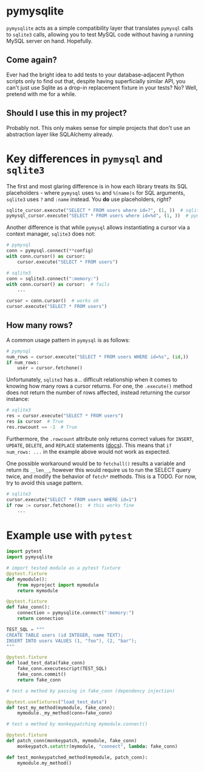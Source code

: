 # pymysqlite

`pymysqlite` acts as a simple compatibility layer that translates `pymysql` calls to `sqlite3` calls, allowing you to test MySQL code without having a running MySQL server on hand. Hopefully.

## Come again?

Ever had the bright idea to add tests to your database-adjacent Python scripts only to find out that, despite having superficially similar API, you can't just use Sqlite as a drop-in replacement fixture in your tests? No? Well, pretend with me for a while.

## Should I use this in my project?

Probably not. This only makes sense for simple projects that don't use an abstraction layer like SQLAlchemy already.

# Key differences in `pymysql` and `sqlite3`

The first and most glaring difference is in how each library treats its SQL placeholders - where `pymysql` uses `%s` and `%(name)s` for SQL arguments, `sqlite3` uses `?` and `:name` instead. You **do** use placeholders, _right?_

```python
sqlite_cursor.execute("SELECT * FROM users where id=?", (1, ))  # sqlite3
pymysql_cursor.execute("SELECT * FROM users where id=%d", (1, ))  # pymysql
```

Another difference is that while `pymysql` allows instantiating a cursor via a context manager, `sqlite3` does not:
```python
# pymysql
conn = pymysql.connect(**config)
with conn.cursor() as cursor:
    cursor.execute("SELECT * FROM users")

# sqlite3
conn = sqlite3.connect(":memory:")
with conn.cursor() as cursor:  # fails
    ...

cursor = conn.cursor()  # works ok
cursor.execute("SELECT * FROM users")
```

How many rows?
--------------
A common usage pattern in `pymysql` is as follows:

```python
# pymysql
num_rows = cursor.execute("SELECT * FROM users WHERE id=%s", (id,))
if num_rows:
    user = cursor.fetchone()
```
Unfortunately, `sqlite3` has a... difficult relationship when it comes to knowing how many rows a cursor returns. For one, the `.execute()` method does not return the number of rows affected, instead returning the cursor instance:

```python
# sqlite3
res = cursor.execute("SELECT * FROM users")
res is cursor  # True
res.rowcount == -1  # True
```
Furthermore, the `.rowcount` attribute only returns correct values for `INSERT`, `UPDATE`, `DELETE`, and `REPLACE` statements ([docs](https://docs.python.org/3/library/sqlite3.html#sqlite3.Cursor.rowcount)). This means that `if num_rows: ...` in the example above would not work as expected.

One possible workaround would be to `fetchall()` results a variable and return its `__len__`, however this would require us to run the SELECT query twice, and modify the behavior of `fetch*` methods. This is a TODO. For now, try to avoid this usage pattern.

```python
# sqlite3
cursor.execute("SELECT * FROM users WHERE id=1")
if row := cursor.fetchone():  # this works fine
    ...
```

# Example use with `pytest`

```python
import pytest
import pymysqlite

# import tested module as a pytest fixture
@pytest.fixture
def mymodule():
    from myproject import mymodule
    return mymodule

@pytest.fixture
def fake_conn():
    connection = pymysqlite.connect(":memory:")
    return connection

TEST_SQL = """
CREATE TABLE users (id INTEGER, name TEXT);
INSERT INTO users VALUES (1, "foo"), (2, "bar");
"""

@pytest.fixture
def load_test_data(fake_conn)
    fake_conn.executescript(TEST_SQL)
    fake_conn.commit()
    return fake_conn

# test a method by passing in fake_conn (dependency injection)

@pytest.usefixtures("load_test_data")
def test_my_method(mymodule, fake_conn):
    mymodule._my_method(conn=fake_conn)

# test a method by monkeypatching mymodule.connect()

@pytest.fixture
def patch_conn(monkeypatch, mymodule, fake_conn)
    monkeypatch.setattr(mymodule, "connect", lambda: fake_conn)

def test_monkeypatched_method(mymodule, patch_conn):
    mymodule.my_method()
```
